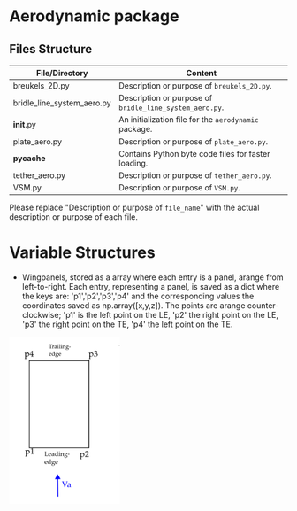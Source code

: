# Aerodynamic package

## Files Structure
| File/Directory | Content |
| -------------- | ------- |
| breukels_2D.py | Description or purpose of `breukels_2D.py`. |
| bridle_line_system_aero.py | Description or purpose of `bridle_line_system_aero.py`. |
| __init__.py | An initialization file for the `aerodynamic` package. |
| plate_aero.py | Description or purpose of `plate_aero.py`. |
| __pycache__ | Contains Python byte code files for faster loading. |
| tether_aero.py | Description or purpose of `tether_aero.py`. |
| VSM.py | Description or purpose of `VSM.py`. |

Please replace "Description or purpose of `file_name`" with the actual description or purpose of each file.


# Variable Structures

- Wingpanels, stored as a array where each entry is a panel, arange from left-to-right. Each entry, representing a panel, is saved as a dict where the keys are: 'p1','p2','p3','p4' and the corresponding values the coordinates saved as np.array([x,y,z]). The points are arange counter-clockwise; 'p1' is the left point on the LE, 'p2' the right point on the LE, 'p3' the right point on the TE, 'p4' the left point on the TE.

<img src="wing_panel_structure.png" alt="Wing Panel Structure" width="200">
